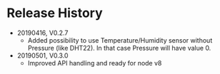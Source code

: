 # Release History

* 20190416, V0.2.7
    * Added possibility to use Temperature/Humidity sensor without Pressure (like DHT22). In that case Pressure will have value 0.
* 20190501, V0.3.0
    * Improved API handling and ready for node v8
